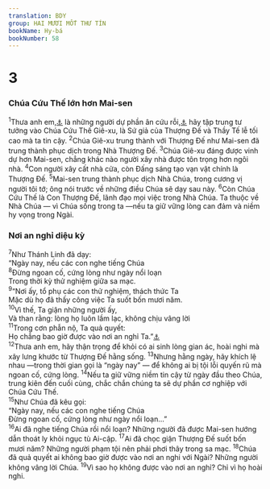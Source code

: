 ```yaml
---
translation: BDY
group: HAI MƯƠI MỐT THƯ TÍN
bookName: Hy-bá 
bookNumber: 58
---
```


<div class="title"><h1>3</h1><h3>Chúa Cứu Thế lớn hơn Mai-sen</h3></div>
<span class="verse he_3_1"><sup>1</sup>Thưa anh em,<a href="#" data-toggle="tooltip" data-placement="bottom" title="Nt anh em thánh">⚓</a> là những người dự phần ân cứu rỗi,<a href="#" data-toggle="tooltip" data-placement="bottom" title="Nt dự phần vào sự kêu gọi thiên thượng">⚓</a> hãy tập trung tư tưởng vào Chúa Cứu Thế Giê-xu, là Sứ giả của Thượng Đế và Thầy Tế lễ tối cao mà ta tin cậy. </span>
<span class="verse he_3_2"><sup>2</sup>Chúa Giê-xu trung thành với Thượng Đế như Mai-sen đã trung thành phục dịch trong Nhà Thượng Đế. </span>
<span class="verse he_3_3"><sup>3</sup>Chúa Giê-xu đáng được vinh dự hơn Mai-sen, chẳng khác nào người xây nhà được tôn trọng hơn ngôi nhà. </span>
<span class="verse he_3_4"><sup>4</sup>Con người xây cất nhà cửa, còn Đấng sáng tạo vạn vật chính là Thượng Đế. </span>
<span class="verse he_3_5"><sup>5</sup>Mai-sen trung thành phục dịch Nhà Chúa, trong cương vị người tôi tớ; ông nói trước về những điều Chúa sẽ dạy sau này. </span>
<span class="verse he_3_6"><sup>6</sup>Còn Chúa Cứu Thế là Con Thượng Đế, lãnh đạo mọi việc trong Nhà Chúa. Ta thuộc về Nhà Chúa — vì Chúa sống trong ta —nếu ta giữ vững lòng can đảm và niềm hy vọng trong Ngài.</span>
<div class="title"><h3>Nơi an nghỉ diệu kỳ</h3></div>
<span class="verse he_3_7"><sup>7</sup>Như Thánh Linh đã dạy:<br/>“Ngày nay, nếu các con nghe tiếng Chúa<br/></span>
<span class="verse he_3_8"><sup>8</sup>Đừng ngoan cố, cứng lòng như ngày nổi loạn<br/>Trong thời kỳ thử nghiệm giữa sa mạc.<br/></span>
<span class="verse he_3_9"><sup>9</sup>“Nơi ấy, tổ phụ các con thử nghiệm, thách thức Ta<br/>Mặc dù họ đã thấy công việc Ta suốt bốn mươi năm.<br/></span>
<span class="verse he_3_10"><sup>10</sup>Vì thế, Ta giận những người ấy,<br/>Và than rằng: lòng họ luôn lầm lạc, không chịu vâng lời<br/></span>
<span class="verse he_3_11"><sup>11</sup>Trong cơn phẫn nộ, Ta quả quyết:<br/>Họ chẳng bao giờ được vào nơi an nghỉ Ta.”<a href="#" data-toggle="tooltip" data-placement="bottom" title="Thi 95: 7-11">⚓</a><br/></span>
<span class="verse he_3_12"><sup>12</sup>Thưa anh em, hãy thận trọng để khỏi có ai sinh lòng gian ác, hoài nghi mà xây lưng khước từ Thượng Đế hằng sống. </span>
<span class="verse he_3_13"><sup>13</sup>Nhưng hằng ngày, hãy khích lệ nhau —trong thời gian gọi là “ngày nay” — để không ai bị tội lỗi quyến rũ mà ngoan cố, cứng lòng. </span>
<span class="verse he_3_14"><sup>14</sup>Nếu ta giữ vững niềm tin cậy từ ngày đầu theo Chúa, trung kiên đến cuối cùng, chắc chắn chúng ta sẽ dự phần cơ nghiệp với Chúa Cứu Thế.<br/></span>
<span class="verse he_3_15"><sup>15</sup>Như Chúa đã kêu gọi:<br/>“Ngày nay, nếu các con nghe tiếng Chúa<br/>Đừng ngoan cố, cứng lòng như ngày nổi loạn...”<br/></span>
<span class="verse he_3_16"><sup>16</sup>Ai đã nghe tiếng Chúa rồi nổi loạn? Những người đã được Mai-sen hướng dẫn thoát ly khỏi ngục tù Ai-cập.</span>
<span class="verse he_3_17"><sup>17</sup>Ai đã chọc giận Thượng Đế suốt bốn mươi năm? Những người phạm tội nên phải phơi thây trong sa mạc. </span>
<span class="verse he_3_18"><sup>18</sup>Chúa đã quả quyết ai không bao giờ được vào nơi an nghi với Ngài? Những người không vâng lời Chúa. </span>
<span class="verse he_3_19"><sup>19</sup>Vì sao họ không được vào nơi an nghỉ? Chỉ vì họ hoài nghi.</span>
